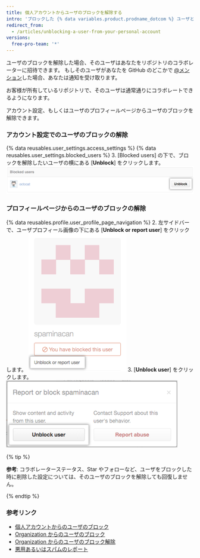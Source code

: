 ```yaml
---
title: 個人アカウントからユーザのブロックを解除する
intro: 'ブロックした {% data variables.product.prodname_dotcom %} ユーザとの問題が解決した場合、そのユーザのアカウントのブロックを解除できます。'
redirect_from:
  - /articles/unblocking-a-user-from-your-personal-account
versions:
  free-pro-team: '*'
---
```


ユーザのブロックを解除した場合、そのユーザはあなたをリポジトリのコラボレーターに招待できます。 もしそのユーザがあなたを GitHub のどこかで [@メンション](/articles/basic-writing-and-formatting-syntax/#mentioning-people-and-teams)した場合、あなたは通知を受け取ります。

お客様が所有しているリポジトリで、そのユーザは通常通りにコラボレートできるようになります。

アカウント設定、もしくはユーザのプロフィールページからユーザのブロックを解除できます。

### アカウント設定でのユーザのブロックの解除

{% data reusables.user_settings.access_settings %}
{% data reusables.user_settings.blocked_users %}
3. [Blocked users] の下で、ブロックを解除したいユーザの横にある [**Unblock**] をクリックします。 ![ユーザブロックの解除ボタン](/assets/images/help/organizations/org-unblock-user-button.png)

### プロフィールページからのユーザのブロックの解除

{% data reusables.profile.user_profile_page_navigation %}
2. 左サイドバーで、ユーザプロフィール画像の下にある [**Unblock or report user**] をクリックします。 ![ユーザリンクのブロックの解除または報告](/assets/images/help/profile/profile-unblock-or-report-user.png)
3. [**Unblock user**] をクリックします。 ![ユーザのブロックの解除あるいは悪用のレポートの選択肢を持つモーダルボックス](/assets/images/help/profile/profile-unblockuser.png)

{% tip %}

**参考**: コラボレーターステータス、Star やフォローなど、ユーザをブロックした時に削除した設定については、そのユーザのブロックを解除しても回復しません。

{% endtip %}

### 参考リンク

- [個人アカウントからのユーザのブロック](/articles/blocking-a-user-from-your-personal-account)
- [Organization からのユーザのブロック](/articles/blocking-a-user-from-your-organization)
- [Organization からのユーザのブロック解除](/articles/unblocking-a-user-from-your-organization)
- [悪用あるいはスパムのレポート](/articles/reporting-abuse-or-spam)
